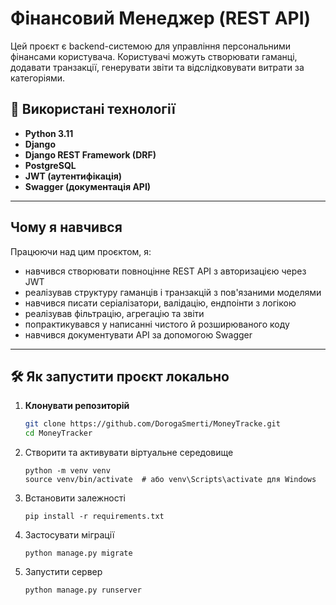 # Фінансовий Менеджер (REST API)
Цей проєкт є backend-системою для управління персональними фінансами користувача. Користувачі можуть створювати гаманці, додавати транзакції, генерувати звіти та відслідковувати витрати за категоріями.

## 🔧 Використані технології

- **Python 3.11**
- **Django**
- **Django REST Framework (DRF)**
- **PostgreSQL**
- **JWT (аутентифікація)**
- **Swagger (документація API)**

---

## Чому я навчився

Працюючи над цим проєктом, я:
- навчився створювати повноцінне REST API з авторизацією через JWT
- реалізував структуру гаманців і транзакцій з пов'язаними моделями
- навчився писати серіалізатори, валідацію, ендпоінти з логікою
- реалізував фільтрацію, агрегацію та звіти
- попрактикувався у написанні чистого й розширюваного коду
- навчився документувати API за допомогою Swagger

---

## 🛠️ Як запустити проєкт локально

1. **Клонувати репозиторій**
   ```bash
   git clone https://github.com/DorogaSmerti/MoneyTracke.git
   cd MoneyTracker
2. Створити та активувати віртуальне середовище
   ```
   python -m venv venv
   source venv/bin/activate  # або venv\Scripts\activate для Windows
3. Встановити залежності
   ```
   pip install -r requirements.txt
5. Застосувати міграції
   ```
   python manage.py migrate
7. Запустити сервер
   ```
   python manage.py runserver


